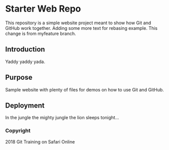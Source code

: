# Starter Web Repo

This repository is a simple website project meant to show how Git and GitHub work together. Adding some more text for rebasing example. This change is from myfeature branch.

## Introduction

Yaddy yaddy yada.

## Purpose

Sample website with plenty of files for demos on how to use Git and GitHub.

## Deployment

In the jungle the mighty jungle the lion sleeps tonight...

### Copyright

2018 Git Training on Safari Online